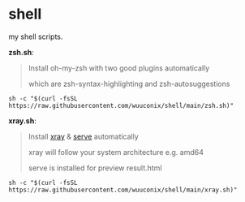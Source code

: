 # shell

my shell scripts.

**zsh.sh**:

> Install oh-my-zsh with two good plugins automatically
>
> which are zsh-syntax-highlighting and zsh-autosuggestions

```
sh -c "$(curl -fsSL https://raw.githubusercontent.com/wuuconix/shell/main/zsh.sh)"
```

**xray.sh**:

> Install [xray](https://github.com/chaitin/xray) & [serve](https://www.npmjs.com/package/serve) automatically
>
> xray will follow your system architecture e.g. amd64
>
> serve is installed for preview result.html

```
sh -c "$(curl -fsSL https://raw.githubusercontent.com/wuuconix/shell/main/xray.sh)"
```